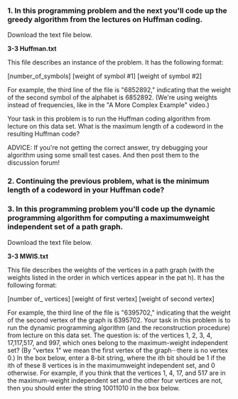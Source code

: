 ### 1. In this programming problem and the next you'll code up the greedy algorithm from the lectures on Huffman coding.

Download the text file below.

**3-3 Huffman.txt**

This file describes an instance of the problem. It has the following format:

[number_of_symbols]
[weight of symbol #1]
[weight of symbol #2]

For example, the third line of the file is "6852892," indicating that the weight of the second symbol of the alphabet is 6852892. (We're using weights instead of frequencies, like in the "A More Complex Example" video.)

Your task in this problem is to run the Huffman coding algorithm from lecture on this data set. What is the maximum length of a codeword in the resulting Huffman code?

ADVICE: If you're not getting the correct answer, try debugging your algorithm using some small test cases. And then post them to the discussion forum!

### 2. Continuing the previous problem, what is the minimum length of a codeword in your Huffman code?

### 3. In this programming problem you'll code up the dynamic programming algorithm for computing a maximumweight independent set of a path graph.

Download the text file below.

**3-3 MWIS.txt**

This file describes the weights of the vertices in a path graph (with the weights listed in the order in which vertices appear in the pat h). It has the following format:

[number of_ vertices]
[weight of first vertex]
[weight of second vertex]

For example, the third line of the file is "6395702," indicating that the weight of the second vertex of the graph is 6395702. Your task in this problem is to run the dynamic programming algorithm (and the reconstruction procedure) from lecture on this data set. The question is: of the vertices 1, 2, 3, 4, 17,117,517, and 997, which ones belong to the maximum-weight independent set? (By "vertex 1" we mean the first vertex of the graph···there is no vertex 0.) In the box below, enter a 8-bit string, where the ith bit should be 1 if the ith of these 8 vertices is in the maximumweight independent set, and 0 otherwise. For example, if you think that the vertices 1, 4, 17, and 517 are in the maximum-weight independent set and the other four vertices are not, then you should enter the string 10011010 in the box below.